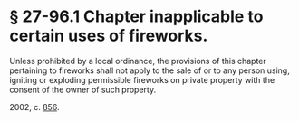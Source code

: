 # § 27-96.1 Chapter inapplicable to certain uses of fireworks.

<p>Unless prohibited by a local ordinance, the provisions of this chapter pertaining to fireworks shall not apply to the sale of or to any person using, igniting or exploding permissible fireworks on private property with the consent of the owner of such property.</p><p>2002, c. <a href='http://lis.virginia.gov/cgi-bin/legp604.exe?021+ful+CHAP0856'>856</a>.</p>